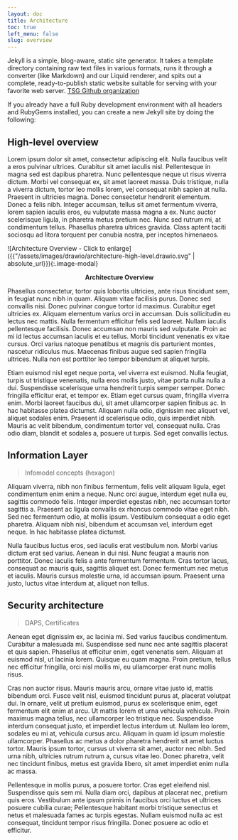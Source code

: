 ```yaml
---
layout: doc
title: Architecture
toc: true
left_menu: false
slug: overview
---
```

Jekyll is a simple, blog-aware, static site generator. It takes a template directory containing raw text files in various formats, runs it through a converter (like Markdown) and our Liquid renderer, and spits out a complete, ready-to-publish static website suitable for serving with your favorite web server. [TSG Github organization](https://github.com/TNO-TSG)

If you already have a full Ruby development environment with all headers and RubyGems installed, you can create a new Jekyll site by doing the following:

## High-level overview

Lorem ipsum dolor sit amet, consectetur adipiscing elit. Nulla faucibus velit a eros pulvinar ultrices. Curabitur sit amet iaculis nisl. Pellentesque in magna sed est dapibus pharetra. Nunc pellentesque neque ut risus viverra dictum. Morbi vel consequat ex, sit amet laoreet massa. Duis tristique, nulla a viverra dictum, tortor leo mollis lorem, vel consequat nibh sapien at nulla. Praesent in ultricies magna. Donec consectetur hendrerit elementum. Donec a felis nibh. Integer accumsan, tellus sit amet fermentum viverra, lorem sapien iaculis eros, eu vulputate massa magna a ex. Nunc auctor scelerisque ligula, in pharetra metus pretium nec. Nunc sed rutrum mi, at condimentum tellus. Phasellus pharetra ultrices gravida. Class aptent taciti sociosqu ad litora torquent per conubia nostra, per inceptos himenaeos.

![Architecture Overview - Click to enlarge]({{"/assets/images/drawio/architecture-high-level.drawio.svg" | absolute_url}}){:.image-modal}
<center><strong>Architecture Overview</strong></center>

Phasellus consectetur, tortor quis lobortis ultricies, ante risus tincidunt sem, in feugiat nunc nibh in quam. Aliquam vitae facilisis purus. Donec sed convallis nisi. Donec pulvinar congue tortor id maximus. Curabitur eget ultricies ex. Aliquam elementum varius orci in accumsan. Duis sollicitudin eu lectus nec mattis. Nulla fermentum efficitur felis sed laoreet. Nullam iaculis pellentesque facilisis. Donec accumsan non mauris sed vulputate. Proin ac mi id lectus accumsan iaculis et eu tellus. Morbi tincidunt venenatis ex vitae cursus. Orci varius natoque penatibus et magnis dis parturient montes, nascetur ridiculus mus. Maecenas finibus augue sed sapien fringilla ultrices. Nulla non est porttitor leo tempor bibendum at aliquet turpis.

Etiam euismod nisl eget neque porta, vel viverra est euismod. Nulla feugiat, turpis ut tristique venenatis, nulla eros mollis justo, vitae porta nulla nulla a dui. Suspendisse scelerisque urna hendrerit turpis semper semper. Donec fringilla efficitur erat, et tempor ex. Etiam eget cursus quam, fringilla viverra enim. Morbi laoreet faucibus dui, sit amet ullamcorper sapien finibus ac. In hac habitasse platea dictumst. Aliquam nulla odio, dignissim nec aliquet vel, aliquet sodales enim. Praesent id scelerisque odio, quis imperdiet nibh. Mauris ac velit bibendum, condimentum tortor vel, consequat nulla. Cras odio diam, blandit et sodales a, posuere ut turpis. Sed eget convallis lectus.

## Information Layer

> Infomodel concepts (hexagon)

Aliquam viverra, nibh non finibus fermentum, felis velit aliquam ligula, eget condimentum enim enim a neque. Nunc orci augue, interdum eget nulla eu, sagittis commodo felis. Integer imperdiet egestas nibh, nec accumsan tortor sagittis a. Praesent ac ligula convallis ex rhoncus commodo vitae eget nibh. Sed nec fermentum odio, at mollis ipsum. Vestibulum consequat a odio eget pharetra. Aliquam nibh nisl, bibendum et accumsan vel, interdum eget neque. In hac habitasse platea dictumst.

Nulla faucibus luctus eros, sed iaculis erat vestibulum non. Morbi varius dictum erat sed varius. Aenean in dui nisi. Nunc feugiat a mauris non porttitor. Donec iaculis felis a ante fermentum fermentum. Cras tortor lacus, consequat ac mauris quis, sagittis aliquet est. Donec fermentum nec metus et iaculis. Mauris cursus molestie urna, id accumsan ipsum. Praesent urna justo, luctus vitae interdum at, aliquet non tellus.

## Security architecture

> DAPS, Certificates

Aenean eget dignissim ex, ac lacinia mi. Sed varius faucibus condimentum. Curabitur a malesuada mi. Suspendisse sed nunc nec ante sagittis placerat et quis sapien. Phasellus at efficitur enim, eget venenatis sem. Aliquam at euismod nisl, ut lacinia lorem. Quisque eu quam magna. Proin pretium, tellus nec efficitur fringilla, orci nisl mollis mi, eu ullamcorper erat nunc mollis risus.

Cras non auctor risus. Mauris mauris arcu, ornare vitae justo id, mattis bibendum orci. Fusce velit nisl, euismod tincidunt purus at, placerat volutpat dui. In ornare, velit ut pretium euismod, purus ex scelerisque enim, eget fermentum elit enim at arcu. Ut mattis lorem et urna vehicula vehicula. Proin maximus magna tellus, nec ullamcorper leo tristique nec. Suspendisse interdum consequat justo, et imperdiet lectus interdum ut. Nullam leo lorem, sodales eu mi at, vehicula cursus arcu. Aliquam in quam id ipsum molestie ullamcorper. Phasellus ac metus a dolor pharetra hendrerit sit amet luctus tortor. Mauris ipsum tortor, cursus ut viverra sit amet, auctor nec nibh. Sed urna nibh, ultricies rutrum rutrum a, cursus vitae leo. Donec pharetra, velit nec tincidunt finibus, metus est gravida libero, sit amet imperdiet enim nulla ac massa.

Pellentesque in mollis purus, a posuere tortor. Cras eget eleifend nisl. Suspendisse quis sem mi. Nulla diam orci, dapibus at placerat nec, pretium quis eros. Vestibulum ante ipsum primis in faucibus orci luctus et ultrices posuere cubilia curae; Pellentesque habitant morbi tristique senectus et netus et malesuada fames ac turpis egestas. Nullam euismod nulla ac est consequat, tincidunt tempor risus fringilla. Donec posuere ac odio et efficitur.
